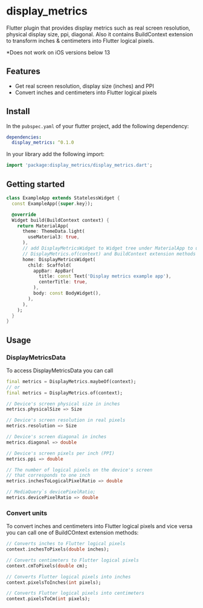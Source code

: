 # display_metrics

Flutter plugin that provides display metrics such as real screen resolution, physical display size, ppi, diagonal. Also it contains BuildContext extension to transform inches & centimeters into Flutter logical pixels.

*Does not work on iOS versions below 13

## Features

* Get real screen resolution, display size (inches) and PPI
* Convert inches and centimeters into Flutter logical pixels

## Install

In the `pubspec.yaml` of your flutter project, add the following dependency:

```yaml
dependencies:
  display_metrics: ^0.1.0
```

In your library add the following import:

```dart
import 'package:display_metrics/display_metrics.dart';
```

## Getting started

```dart
class ExampleApp extends StatelessWidget {
  const ExampleApp({super.key});

  @override
  Widget build(BuildContext context) {
    return MaterialApp(
      theme: ThemeData.light(
        useMaterial3: true,
      ),
      // add DisplayMetricsWidget to Widget tree under MaterialApp to use
      // DisplayMetrics.of(context) and BuildContext extension methods
      home: DisplayMetricsWidget(
        child: Scaffold(
          appBar: AppBar(
            title: const Text('Display metrics example app'),
            centerTitle: true,
          ),
          body: const BodyWidget(),
        ),
      ),
    );
  }
}
```
## Usage

### DisplayMetricsData

To access DisplayMetricsData you can call 
```dart
final metrics = DisplayMetrics.maybeOf(context);
// or
final metrics = DisplayMetrics.of(context);
```

```dart
// Device's screen physical size in inches
metrics.physicalSize => Size

// Device's screen resolution in real pixels
metrics.resolution => Size

// Device's screen diagonal in inches
metrics.diagonal => double

// Device's screen pixels per inch (PPI)
metrics.ppi => double 

// The number of logical pixels on the device's screen
// that corresponds to one inch
metrics.inchesToLogicalPixelRatio => double 

// MediaQuery`s devicePixelRatio;
metrics.devicePixelRatio => double 
```

### Convert units
To convert inches and centimeters into Flutter logical pixels and vice versa you can call one of BuildCOntext extension methods:
```dart
// Converts inches to Flutter logical pixels
context.inchesToPixels(double inches);

// Converts centimeters to Flutter logical pixels
context.cmToPixels(double cm);

// Converts Flutter logical pixels into inches
context.pixelsToInches(int pixels);

// Converts Flutter logical pixels into centimeters
context.pixelsToCm(int pixels);
```